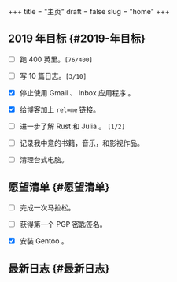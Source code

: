 +++
title = "主页"
draft = false
slug = "home"
+++

## 2019 年目标 {#2019-年目标}

-   [ ] 跑 400 英里。<code>[76/400]</code>
-   [ ] 写 10 篇日志。<code>[3/10]</code>
-   [X] 停止使用 Gmail 、 Inbox 应用程序 。
-   [X] 给博客加上 `rel=me` 链接。
-   [ ] 进一步了解 Rust 和 Julia 。 <code>[1/2]</code>
-   [ ] 记录我中意的书籍，音乐，和影视作品。
-   [ ] 清理台式电脑。


## 愿望清单 {#愿望清单}

-   [ ] 完成一次马拉松。
-   [ ] 获得第一个 PGP 密匙签名。
-   [X] 安装 Gentoo 。


## 最新日志 {#最新日志}
